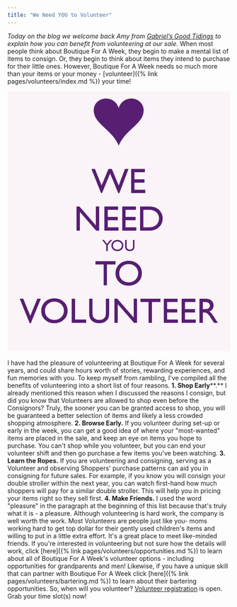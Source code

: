 ```yaml
---
title: "We Need YOU to Volunteer"
---
```


_Today on the blog we welcome back Amy from [Gabriel’s Good Tidings](https://gabrielsgoodtidings.blogspot.com/) to explain how you can benefit from volunteering at our sale._ When most people think about Boutique For A Week, they begin to make a mental list of items to consign. Or, they begin to think about items they intend to purchase for their little ones. However, Boutique For A Week needs so much more than your items or your money - [volunteer]({% link pages/volunteers/index.md %}) your time!

![](/img/blog/we-need-you-to-volunteer-8.png)

I have had the pleasure of volunteering at Boutique For A Week for several years, and could share hours worth of stories, rewarding experiences, and fun memories with you. To keep myself from rambling, I've compiled all the benefits of volunteering into a short list of four reasons. **1\. Shop Early****.** I already mentioned this reason when I discussed the reasons I consign, but did you know that Volunteers are allowed to shop even before the Consignors? Truly, the sooner you can be granted access to shop, you will be guaranteed a better selection of items and likely a less crowded shopping atmosphere. **2\. Browse Early.** If you volunteer during set-up or early in the week, you can get a good idea of where your "most-wanted" items are placed in the sale, and keep an eye on items you hope to purchase. You can't shop while you volunteer, but you can end your volunteer shift and then go purchase a few items you've been watching. **3\. Learn the Ropes.** If you are volunteering and consigning, serving as a Volunteer and observing Shoppers' purchase patterns can aid you in consigning for future sales. For example, if you know you will consign your double stroller within the next year, you can watch first-hand how much shoppers will pay for a similar double stroller. This will help you in pricing your items right so they sell first. **4\. Make Friends.** I used the word "pleasure" in the paragraph at the beginning of this list because that's truly what it is - a pleasure. Although volunteering is hard work, the company is well worth the work. Most Volunteers are people just like you- moms working hard to get top dollar for their gently used children's items and willing to put in a little extra effort. It's a great place to meet like-minded friends. If you're interested in volunteering but not sure how the details will work, click [here]({% link pages/volunteers/opportunities.md %}) to learn about all of Boutique For A Week's volunteer options - including opportunities for grandparents and men! Likewise, if you have a unique skill that can partner with Boutique For A Week click [here]({% link pages/volunteers/bartering.md %}) to learn about their bartering opportunities. So, when will you volunteer? [Volunteer registration](https://www.mysalemanager.net/wrk_start.aspx?partnercode=BFAW) is open. Grab your time slot(s) now!
